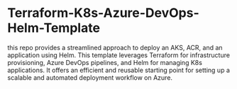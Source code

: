 # Terraform-K8s-Azure-DevOps-Helm-Template
this repo provides a streamlined approach to deploy an AKS, ACR, and an application using Helm. This template leverages Terraform for infrastructure provisioning, Azure DevOps pipelines, and Helm for managing K8s applications. It offers an efficient and reusable starting point for setting up a scalable and automated deployment workflow on Azure.
